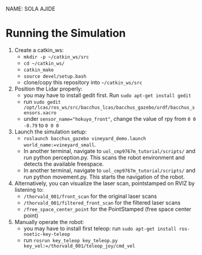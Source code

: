 NAME: SOLA AJIDE

# Running the Simulation
1. Create a catkin_ws:
   - ```mkdir -p ~/catkin_ws/src```
   - ```cd ~/catkin_ws/```
   - ```catkin_make```
   - ```source devel/setup.bash```
   - clone/copy this repository into ```~/catkin_ws/src```
2. Position the Lidar properly:
   - you may have to install gedit first. Run ```sudo apt-get install gedit```
   - run ```sudo gedit /opt/lcas/ros_ws/src/bacchus_lcas/bacchus_gazebo/urdf/bacchus_sensors.xacro```
   - under ```sensor_name="hokuyo_front"```, change the value of rpy from ```0 0 -0.79``` to ```0 0 0```
3. Launch the simulation setup:
   - ```roslaunch bacchus_gazebo vineyard_demo.launch world_name:=vineyard_small```.
   - In another terminal, navigate to ```uol_cmp9767m_tutorial/scripts/``` and run python perception.py. This scans the robot environment and detects the available freespace.
   - In another terminal, navigate to ```uol_cmp9767m_tutorial/scripts/``` and run python movement.py. This starts the navigation of the robot.
4. Alternatively, you can visualize the laser scan, pointstamped on RVIZ by listening to:
   - ```/thorvald_001/front_scan``` for the original laser scans
   - ```/thorvald_001/filtered_front_scan``` for the filtered laser scans
   - ```/free_space_center_point``` for the PointStamped (free space center point)
5. Manually operate the robot:
   - you may have to install first teleop: run ```sudo apt-get install ros-noetic-key-teleop```
   - run ```rosrun key_teleop key_teleop.py key_vel:=/thorvald_001/teleop_joy/cmd_vel```
